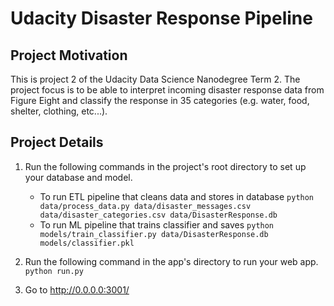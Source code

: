 # Udacity Disaster Response Pipeline

## Project Motivation

This is project 2 of the Udacity Data Science Nanodegree Term 2. The project focus is to be able to interpret incoming disaster response data from Figure Eight and classify the response in 35 categories (e.g. water, food, shelter, clothing, etc...).

## Project Details
1. Run the following commands in the project's root directory to set up your database and model.

    - To run ETL pipeline that cleans data and stores in database
        `python data/process_data.py data/disaster_messages.csv data/disaster_categories.csv data/DisasterResponse.db`
    - To run ML pipeline that trains classifier and saves
        `python models/train_classifier.py data/DisasterResponse.db models/classifier.pkl`

2. Run the following command in the app's directory to run your web app.
    `python run.py`

3. Go to http://0.0.0.0:3001/
